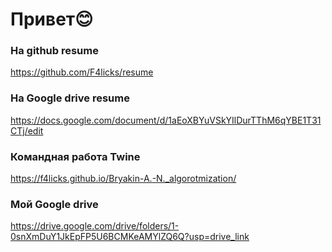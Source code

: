 # Привет😊  
 
  ### На github resume
  https://github.com/F4licks/resume
  ### На Google drive resume
  https://docs.google.com/document/d/1aEoXBYuVSkYIlDurTThM6qYBE1T31CTj/edit
  ### Командная работа Twine
  https://f4licks.github.io/Bryakin-A.-N._algorotmization/
  ### Мой Google drive
  https://drive.google.com/drive/folders/1-0snXmDuY1JkEpFP5U6BCMKeAMYlZQ6Q?usp=drive_link

